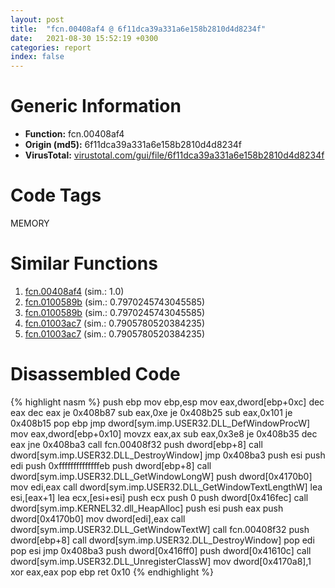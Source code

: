 ```yaml
---
layout: post
title:  "fcn.00408af4 @ 6f11dca39a331a6e158b2810d4d8234f"
date:   2021-08-30 15:52:19 +0300
categories: report
index: false
---
```


# Generic Information
- **Function:** fcn.00408af4
- **Origin (md5):** 6f11dca39a331a6e158b2810d4d8234f
- **VirusTotal:** [virustotal.com/gui/file/6f11dca39a331a6e158b2810d4d8234f][virustotal_ref]

# Code Tags
<span class="tag" id="MEMORY">MEMORY</span>


# Similar Functions

1. [fcn.00408af4][similar_1_ref] (sim.: 1.0)
2. [fcn.0100589b][similar_2_ref] (sim.: 0.7970245743045585)
3. [fcn.0100589b][similar_3_ref] (sim.: 0.7970245743045585)
4. [fcn.01003ac7][similar_4_ref] (sim.: 0.7905780520384235)
5. [fcn.01003ac7][similar_5_ref] (sim.: 0.7905780520384235)


# Disassembled Code

{% highlight nasm %}
push ebp
mov ebp,esp
mov eax,dword[ebp+0xc]
dec eax
dec eax
je 0x408b87
sub eax,0xe
je 0x408b25
sub eax,0x101
je 0x408b15
pop ebp
jmp dword[sym.imp.USER32.DLL_DefWindowProcW]
mov eax,dword[ebp+0x10]
movzx eax,ax
sub eax,0x3e8
je 0x408b35
dec eax
jne 0x408ba3
call fcn.00408f32
push dword[ebp+8]
call dword[sym.imp.USER32.DLL_DestroyWindow]
jmp 0x408ba3
push esi
push edi
push 0xffffffffffffffeb
push dword[ebp+8]
call dword[sym.imp.USER32.DLL_GetWindowLongW]
push dword[0x4170b0]
mov edi,eax
call dword[sym.imp.USER32.DLL_GetWindowTextLengthW]
lea esi,[eax+1]
lea ecx,[esi+esi]
push ecx
push 0
push dword[0x416fec]
call dword[sym.imp.KERNEL32.dll_HeapAlloc]
push esi
push eax
push dword[0x4170b0]
mov dword[edi],eax
call dword[sym.imp.USER32.DLL_GetWindowTextW]
call fcn.00408f32
push dword[ebp+8]
call dword[sym.imp.USER32.DLL_DestroyWindow]
pop edi
pop esi
jmp 0x408ba3
push dword[0x416ff0]
push dword[0x41610c]
call dword[sym.imp.USER32.DLL_UnregisterClassW]
mov dword[0x4170a8],1
xor eax,eax
pop ebp
ret 0x10
{% endhighlight %}


[similar_1_ref]: /report/fcn.00408af4@fbf34fa6d7da2b8e1de5133a8ca34847
[similar_2_ref]: /report/fcn.0100589b@bcf1729ded12dd6e2e4c565a6c795602
[similar_3_ref]: /report/fcn.0100589b@7be42d186738ec1816397d616de2cb9d
[similar_4_ref]: /report/fcn.01003ac7@7be42d186738ec1816397d616de2cb9d
[similar_5_ref]: /report/fcn.01003ac7@bcf1729ded12dd6e2e4c565a6c795602
[virustotal_ref]: https://www.virustotal.com/gui/file/6f11dca39a331a6e158b2810d4d8234f